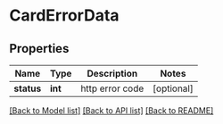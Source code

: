 # CardErrorData

## Properties
Name | Type | Description | Notes
------------ | ------------- | ------------- | -------------
**status** | **int** | http error code | [optional] 

[[Back to Model list]](../README.md#documentation-for-models) [[Back to API list]](../README.md#documentation-for-api-endpoints) [[Back to README]](../README.md)


